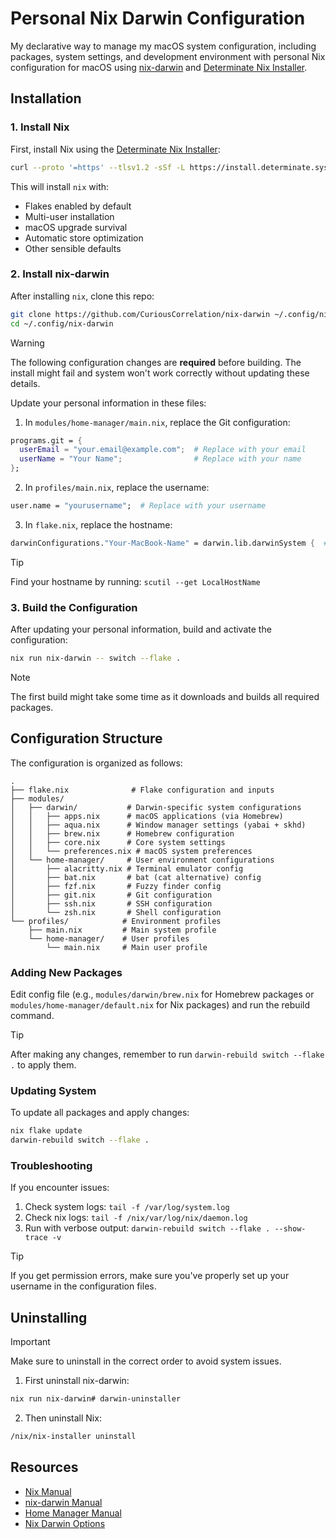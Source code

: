 # Personal Nix Darwin Configuration
My declarative way to manage my macOS system configuration, including packages, system settings, and development environment with personal Nix configuration for macOS using [nix-darwin](https://github.com/LnL7/nix-darwin) and [Determinate Nix Installer](https://github.com/DeterminateSystems/nix-installer).

## Installation

### 1. Install Nix
First, install Nix using the [Determinate Nix Installer](https://github.com/DeterminateSystems/nix-installer):
```bash
curl --proto '=https' --tlsv1.2 -sSf -L https://install.determinate.systems/nix | sh -s -- install
```
This will install `nix` with:
- Flakes enabled by default
- Multi-user installation
- macOS upgrade survival
- Automatic store optimization
- Other sensible defaults

### 2. Install nix-darwin
After installing `nix`, clone this repo:
```bash
git clone https://github.com/CuriousCorrelation/nix-darwin ~/.config/nix-darwin
cd ~/.config/nix-darwin
```

> [!WARNING]
> The following configuration changes are **required** before building. The install might fail and system won't work correctly without updating these details.

Update your personal information in these files:
1. In `modules/home-manager/main.nix`, replace the Git configuration:
```nix
programs.git = {
  userEmail = "your.email@example.com";  # Replace with your email
  userName = "Your Name";                # Replace with your name
};
```

2. In `profiles/main.nix`, replace the username:
```nix
user.name = "yourusername";  # Replace with your username
```

3. In `flake.nix`, replace the hostname:
```nix
darwinConfigurations."Your-MacBook-Name" = darwin.lib.darwinSystem {  # Replace with your hostname
```

> [!TIP]
> Find your hostname by running: `scutil --get LocalHostName`

### 3. Build the Configuration
After updating your personal information, build and activate the configuration:
```bash
nix run nix-darwin -- switch --flake .
```

> [!NOTE]
> The first build might take some time as it downloads and builds all required packages.

## Configuration Structure
The configuration is organized as follows:
```
.
├── flake.nix              # Flake configuration and inputs
├── modules/
│   ├── darwin/           # Darwin-specific system configurations
│   │   ├── apps.nix      # macOS applications (via Homebrew)
│   │   ├── aqua.nix      # Window manager settings (yabai + skhd)
│   │   ├── brew.nix      # Homebrew configuration
│   │   ├── core.nix      # Core system settings
│   │   └── preferences.nix # macOS system preferences
│   └── home-manager/     # User environment configurations
│       ├── alacritty.nix # Terminal emulator config
│       ├── bat.nix       # bat (cat alternative) config
│       ├── fzf.nix       # Fuzzy finder config
│       ├── git.nix       # Git configuration
│       ├── ssh.nix       # SSH configuration
│       └── zsh.nix       # Shell configuration
└── profiles/            # Environment profiles
    ├── main.nix         # Main system profile
    └── home-manager/    # User profiles
        └── main.nix     # Main user profile
```

### Adding New Packages
Edit config file (e.g., `modules/darwin/brew.nix` for Homebrew packages or `modules/home-manager/default.nix` for Nix packages) and run the rebuild command.

> [!TIP]
> After making any changes, remember to run `darwin-rebuild switch --flake .` to apply them.

### Updating System
To update all packages and apply changes:
```bash
nix flake update
darwin-rebuild switch --flake .
```

### Troubleshooting
If you encounter issues:
1. Check system logs: `tail -f /var/log/system.log`
2. Check nix logs: `tail -f /nix/var/log/nix/daemon.log`
3. Run with verbose output: `darwin-rebuild switch --flake . --show-trace -v`

> [!TIP]
> If you get permission errors, make sure you've properly set up your username in the configuration files.

## Uninstalling

> [!IMPORTANT]
> Make sure to uninstall in the correct order to avoid system issues.

1. First uninstall nix-darwin:
```bash
nix run nix-darwin# darwin-uninstaller
```

2. Then uninstall Nix:
```bash
/nix/nix-installer uninstall
```

## Resources
- [Nix Manual](https://nixos.org/manual/nix/stable/)
- [nix-darwin Manual](https://daiderd.com/nix-darwin/manual/index.html)
- [Home Manager Manual](https://nix-community.github.io/home-manager/)
- [Nix Darwin Options](https://daiderd.com/nix-darwin/manual/options.html)

